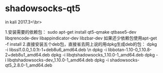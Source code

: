 # shadowsocks-qt5
in kali 2017.3<\br>



1.安装需要的依赖包：
  sudo apt-get install qt5-qmake qtbase5-dev libqrencode-dev libappindicator-dev libzbar-dev
  如果还少依赖包使用apt-get -f install
2.直接安装五个deb包，直接省去网上说的用dpkg生成deb的包：
dpkg -i libssl1.0.0_1.0.1t-1+deb8u6_amd64.deb \n
dpkg -i libbotan-1.10-0_1.10.8-2+deb8u1_amd64.deb
dpkg -i libqtshadowsocks_1.10.0-1_amd64.deb
dpkg -i libqtshadowsocks-dev_1.10.0-1_amd64.deb
dpkg -i shadowsocks-qt5_2.8.0-1_amd64.deb
